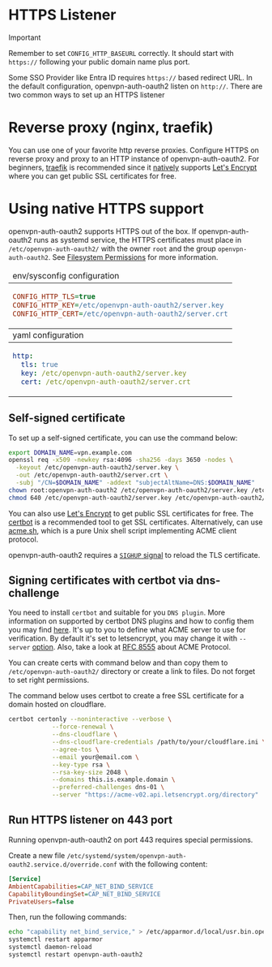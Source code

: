 # HTTPS Listener

> [!IMPORTANT]
> Remember to set `CONFIG_HTTP_BASEURL` correctly. It should start with `https://` following your public domain name plus port.

Some SSO Provider like Entra ID requires `https://` based redirect URL.
In the default configuration, openvpn-auth-oauth2 listen on `http://`.
There are two common ways to set up an HTTPS listener

# Reverse proxy (nginx, traefik)

You can use one of your favorite http reverse proxies.
Configure HTTPS on reverse proxy and proxy to an HTTP instance of openvpn-auth-oauth2.
For beginners, [traefik](https://traefik.io/traefik/) is recommended since it [natively](https://doc.traefik.io/traefik/https/acme/)
supports [Let's Encrypt](https://letsencrypt.org/) where you can get public SSL certificates for free.

# Using native HTTPS support

openvpn-auth-oauth2 supports HTTPS out of the box.
If openvpn-auth-oauth2 runs as systemd service, the HTTPS certificates must place in `/etc/openvpn-auth-oauth2/` with
the owner `root` and the group `openvpn-auth-oauth2`. See [Filesystem Permissions](Filesystem%20Permissions) for more information.

<table>
<thead><tr><td>env/sysconfig configuration</td></tr></thead>
<tbody><tr><td>

```ini
CONFIG_HTTP_TLS=true
CONFIG_HTTP_KEY=/etc/openvpn-auth-oauth2/server.key
CONFIG_HTTP_CERT=/etc/openvpn-auth-oauth2/server.crt
```
</td></tr></tbody>
<thead><tr><td>yaml configuration</td></tr></thead>
<tbody><tr><td>

```yaml
http:
  tls: true
  key: /etc/openvpn-auth-oauth2/server.key
  cert: /etc/openvpn-auth-oauth2/server.crt
```
</td></tr></tbody>
</table>

## Self-signed certificate

To set up a self-signed certificate, you can use the command below:

```bash
export DOMAIN_NAME=vpn.example.com
openssl req -x509 -newkey rsa:4096 -sha256 -days 3650 -nodes \
  -keyout /etc/openvpn-auth-oauth2/server.key \
  -out /etc/openvpn-auth-oauth2/server.crt \
  -subj "/CN=$DOMAIN_NAME" -addext "subjectAltName=DNS:$DOMAIN_NAME"
chown root:openvpn-auth-oauth2 /etc/openvpn-auth-oauth2/server.key /etc/openvpn-auth-oauth2/server.crt
chmod 640 /etc/openvpn-auth-oauth2/server.key /etc/openvpn-auth-oauth2/server.crt
```

You can also use [Let's Encrypt](https://letsencrypt.org/) to get public SSL certificates for free.
The [certbot](https://certbot.eff.org/instructions) is a recommended tool to get SSL certificates.
Alternatively, can use [acme.sh](https://acme.sh/), which is a pure Unix shell script implementing ACME client protocol.

openvpn-auth-oauth2 requires a [`SIGHUP` signal](https://en.wikipedia.org/wiki/SIGHUP) to reload the TLS certificate.

## Signing certificates with certbot via dns-challenge

You need to install `certbot` and suitable for you `DNS plugin`. More information on supported by certbot DNS plugins and how to config them you may find [here](https://eff-certbot.readthedocs.io/en/stable/using.html#dns-plugins). It's up to you to define what ACME server to use for verification. By default it's set to letsencrypt, you may change it with `--server` [option](https://eff-certbot.readthedocs.io/en/stable/using.html#changing-the-acme-server). Also, take a look at [RFC 8555](https://datatracker.ietf.org/doc/html/rfc8555) about ACME Protocol.

You can create certs with command below and than copy them to `/etc/openvpn-auth-oauth2/` directory or create a link to files. Do not forget to set right permissions.

The command below uses certbot to create a free SSL certificate for a domain hosted on cloudflare.

```bash
certbot certonly --noninteractive --verbose \
            --force-renewal \
            --dns-cloudflare \
            --dns-cloudflare-credentials /path/to/your/cloudflare.ini \
            --agree-tos \
            --email your@email.com \
            --key-type rsa \
            --rsa-key-size 2048 \
            --domains this.is.example.domain \
            --preferred-challenges dns-01 \
            --server "https://acme-v02.api.letsencrypt.org/directory"
```



## Run HTTPS listener on 443 port

Running openvpn-auth-oauth2 on port 443 requires special permissions.

Create a new file `/etc/systemd/system/openvpn-auth-oauth2.service.d/override.conf` with the following content:

```ini
[Service]
AmbientCapabilities=CAP_NET_BIND_SERVICE
CapabilityBoundingSet=CAP_NET_BIND_SERVICE
PrivateUsers=false
```

Then, run the following commands:

```bash
echo "capability net_bind_service," > /etc/apparmor.d/local/usr.bin.openvpn-auth-oauth2
systemctl restart apparmor
systemctl daemon-reload
systemctl restart openvpn-auth-oauth2
```
